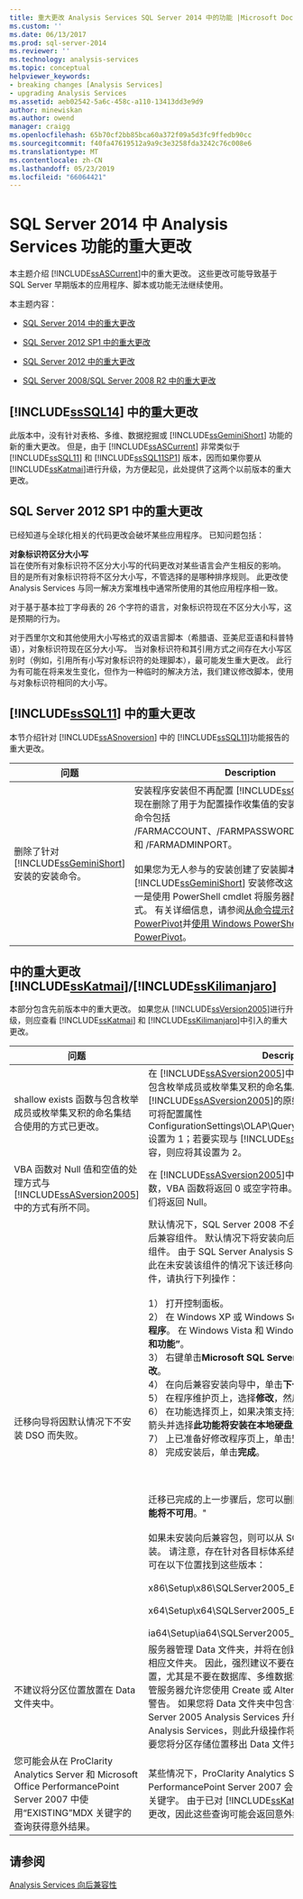 ```yaml
---
title: 重大更改 Analysis Services SQL Server 2014 中的功能 |Microsoft Docs
ms.custom: ''
ms.date: 06/13/2017
ms.prod: sql-server-2014
ms.reviewer: ''
ms.technology: analysis-services
ms.topic: conceptual
helpviewer_keywords:
- breaking changes [Analysis Services]
- upgrading Analysis Services
ms.assetid: aeb02542-5a6c-458c-a110-13413dd3e9d9
author: minewiskan
ms.author: owend
manager: craigg
ms.openlocfilehash: 65b70cf2bb85bca60a372f09a5d3fc9ffedb90cc
ms.sourcegitcommit: f40fa47619512a9a9c3e3258fda3242c76c008e6
ms.translationtype: MT
ms.contentlocale: zh-CN
ms.lasthandoff: 05/23/2019
ms.locfileid: "66064421"
---
```

# <a name="breaking-changes-to-analysis-services-features-in-sql-server-2014"></a>SQL Server 2014 中 Analysis Services 功能的重大更改
  本主题介绍 [!INCLUDE[ssASCurrent](../includes/ssascurrent-md.md)]中的重大更改。 这些更改可能导致基于 SQL Server 早期版本的应用程序、脚本或功能无法继续使用。  
  
 本主题内容：  
  
-   [SQL Server 2014 中的重大更改](#bkmk_sql2014)  
  
-   [SQL Server 2012 SP1 中的重大更改](#bkmk_2012Sp1)  
  
-   [SQL Server 2012 中的重大更改](#bkmk_sql11)  
  
-   [SQL Server 2008/SQL Server 2008 R2 中的重大更改](#bkmk_sql10)  
  
##  <a name="bkmk_sql2014"></a> [!INCLUDE[ssSQL14](../includes/sssql14-md.md)] 中的重大更改  
 此版本中，没有针对表格、多维、数据挖掘或 [!INCLUDE[ssGeminiShort](../includes/ssgeminishort-md.md)] 功能的新的重大更改。  但是，由于  [!INCLUDE[ssASCurrent](../includes/ssascurrent-md.md)] 非常类似于 [!INCLUDE[ssSQL11](../includes/sssql11-md.md)] 和 [!INCLUDE[ssSQL11SP1](../includes/sssql11sp1-md.md)] 版本，因而如果你要从 [!INCLUDE[ssKatmai](../includes/sskatmai-md.md)]进行升级，为方便起见，此处提供了这两个以前版本的重大更改。  
  
##  <a name="bkmk_2012Sp1"></a> SQL Server 2012 SP1 中的重大更改  
 已经知道与全球化相关的代码更改会破坏某些应用程序。 已知问题包括：  
  
 **对象标识符区分大小写**  
 旨在使所有对象标识符不区分大小写的代码更改对某些语言会产生相反的影响。 目的是所有对象标识符将不区分大小写，不管选择的是哪种排序规则。 此更改使 Analysis Services 与同一解决方案堆栈中通常所使用的其他应用程序相一致。  
  
 对于基于基本拉丁字母表的 26 个字符的语言，对象标识符现在不区分大小写，这是预期的行为。  
  
 对于西里尔文和其他使用大小写格式的双语言脚本（希腊语、亚美尼亚语和科普特语），对象标识符现在区分大小写。 当对象标识符和其引用方式之间存在大小写区别时（例如，引用所有小写对象标识符的处理脚本），最可能发生重大更改。 此行为有可能在将来发生变化，但作为一种临时的解决方法，我们建议修改脚本，使用与对象标识符相同的大小写。  
  
##  <a name="bkmk_sql11"></a> [!INCLUDE[ssSQL11](../includes/sssql11-md.md)] 中的重大更改  
 本节介绍针对 [!INCLUDE[ssASnoversion](../includes/ssasnoversion-md.md)] 中的 [!INCLUDE[ssSQL11](../includes/sssql11-md.md)]功能报告的重大更改。  
  
|问题|Description|  
|-----------|-----------------|  
|删除了针对 [!INCLUDE[ssGeminiShort](../includes/ssgeminishort-md.md)] 安装的安装命令。|安装程序安装但不再配置 [!INCLUDE[ssGeminiShort](../includes/ssgeminishort-md.md)]。 现在删除了用于为配置操作收集值的安装命令。 这些安装命令包括 /FARMACCOUNT、/FARMPASSWORD、/PASSPHRASE 和 /FARMADMINPORT。<br /><br /> 如果您为无人参与的安装创建了安装脚本，将需要针对 [!INCLUDE[ssGeminiShort](../includes/ssgeminishort-md.md)] 安装修改这些脚本。 方法之一是使用 PowerShell cmdlet 将服务器配置为无人参与模式。 有关详细信息，请参阅[从命令提示符安装 PowerPivot](../../2014/sql-server/install/install-powerpivot-from-the-command-prompt.md)并[使用 Windows PowerShell 配置 PowerPivot](power-pivot-sharepoint/power-pivot-configuration-using-windows-powershell.md)。|  
  
##  <a name="bkmk_sql10"></a> 中的重大更改 [!INCLUDE[ssKatmai](../includes/sskatmai-md.md)]/[!INCLUDE[ssKilimanjaro](../includes/sskilimanjaro-md.md)]  
 本部分包含先前版本中的重大更改。 如果您从 [!INCLUDE[ssVersion2005](../includes/ssversion2005-md.md)]进行升级，则应查看 [!INCLUDE[ssKatmai](../includes/sskatmai-md.md)] 和 [!INCLUDE[ssKilimanjaro](../includes/sskilimanjaro-md.md)]中引入的重大更改。  
  
|问题|Description|  
|-----------|-----------------|  
|shallow exists 函数与包含枚举成员或枚举集叉积的命名集结合使用的方式已更改。|在 [!INCLUDE[ssASversion2005](../includes/ssasversion2005-md.md)]中，shallow exists 函数不可用于包含枚举成员或枚举集叉积的命名集。 若要实现与 [!INCLUDE[ssASversion2005](../includes/ssasversion2005-md.md)]的原始发布版本和 SP1 的向后兼容，可将配置属性 ConfigurationSettings\OLAP\Query\NamedSetShallowExistsMode 设置为 1；若要实现与 [!INCLUDE[ssASversion2005](../includes/ssasversion2005-md.md)] SP2 的向后兼容，则应将其设置为 2。|  
|VBA 函数对 Null 值和空值的处理方式与 [!INCLUDE[ssASversion2005](../includes/ssasversion2005-md.md)] 中的方式有所不同。|在 [!INCLUDE[ssASversion2005](../includes/ssasversion2005-md.md)]中，如果将 Null 值或空值用作参数，VBA 函数将返回 0 或空字符串。 在 [!INCLUDE[ssKatmai](../includes/sskatmai-md.md)]中，它们将返回 Null。|  
|迁移向导将因默认情况下不安装 DSO 而失败。|默认情况下，SQL Server 2008 不会安装 DSO（决策支持对象）向后兼容组件。 默认情况下将安装向后兼容包，但将禁用该包的 DSO 组件。 由于 SQL Server Analysis Services 迁移向导依赖此组件，因此在未安装该组件的情况下该迁移向导将失败。 若要安装 DSO 组件，请执行下列操作：<br /><br /> 1） 打开控制面板。<br />2） 在 Windows XP 或 Windows Server 2003 中，选择**添加或删除程序**。 在 Windows Vista 和 Windows Server 2008 中，选择 **“程序和功能”**。<br />3） 右键单击**Microsoft SQL Server 2005 向后兼容性**，然后选择**更改**。<br />4） 在向后兼容安装向导中，单击**下一步**。<br />5） 在程序维护页上，选择**修改**，然后单击**下一步**。<br />6） 在功能选择页上，如果决策支持对象 (DSO) 不可用，请单击向下箭头并选择**此功能将安装在本地硬盘上**。 单击“下一步” 。<br />7） 上已准备好修改程序页上，单击**安装**。<br />8） 完成安装后，单击**完成**。<br /><br /> <br /><br /> 迁移已完成的上一步骤后，您可以删除 DSO 到 DSO 的选项更改"**此功能将不可用**。"<br /><br /> 如果未安装向后兼容包，则可以从 SQL Server 2008 分发介质进行安装。 请注意，存在针对各目标体系结构的版本 (x86、x64、ia64)。 可在以下位置找到这些版本：<br /><br /> x86\Setup\x86\SQLServer2005_BC.msi<br /><br /> x64\Setup\x64\SQLServer2005_BC.msi<br /><br /> ia64\Setup\ia64\SQLServer2005_BC.msi|  
|不建议将分区位置放置在 Data 文件夹中。|服务器管理 Data 文件夹，并将在创建、删除和更改对象时创建或删除相应文件夹。 因此，强烈建议不要在 Data 文件夹内指定分区存储位置，尤其是不要在数据库、多维数据集和维度的子文件夹中指定。 尽管服务器允许您使用 Create 或 Alter 命令来执行此操作，但它会显示警告。 如果您将 Data 文件夹中包含有分区存储位置的数据库从 SQL Server 2005 Analysis Services 升级到 [!INCLUDE[ssKatmai](../includes/sskatmai-md.md)] Analysis Services，则此升级操作将成功完成。 还原或同步操作将需要您将分区存储位置移出 Data 文件夹。|  
|您可能会从在 ProClarity Analytics Server 和 Microsoft Office PerformancePoint Server 2007 中使用“EXISTING”MDX 关键字的查询获得意外结果。|某些情况下，ProClarity Analytics Server 和 Microsoft Office PerformancePoint Server 2007 会在 MDX 中错误地使用 EXISTING 关键字。 由于已对 [!INCLUDE[ssKatmai](../includes/sskatmai-md.md)] Analysis Services 进行了更改，因此这些查询可能会返回意外结果。|  
  
## <a name="see-also"></a>请参阅  
 [Analysis Services 向后兼容性](analysis-services-backward-compatibility.md)  
  
  
